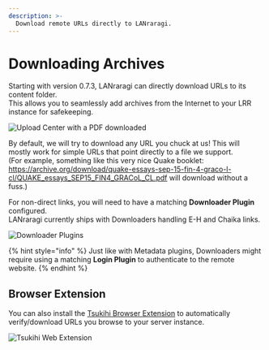 ```yaml
---
description: >-
  Download remote URLs directly to LANraragi.
---
```


# Downloading Archives

Starting with version 0.7.3, LANraragi can directly download URLs to its content folder.  
This allows you to seamlessly add archives from the Internet to your LRR instance for safekeeping.

![Upload Center with a PDF downloaded](../.gitbook/assets/download.png)  

By default, we will try to download any URL you chuck at us! This will mostly work for simple URLs that point directly to a file we support.  
(For example, something like this very nice Quake booklet: https://archive.org/download/quake-essays-sep-15-fin-4-graco-l-cl/QUAKE_essays_SEP15_FIN4_GRACoL_CL.pdf will download without a fuss.)  

For non-direct links, you will need to have a matching **Downloader Plugin** configured.  
LANraragi currently ships with Downloaders handling E-H and Chaika links.  

![Downloader Plugins](../.gitbook/assets/downloaders.png)  

{% hint style="info" %}
Just like with Metadata plugins, Downloaders might require using a matching **Login Plugin** to authenticate to the remote website.
{% endhint %}

## Browser Extension  

You can also install the [Tsukihi Browser Extension](https://github.com/Difegue/Tsukihi) to automatically verify/download URLs you browse to your server instance.  

![Tsukihi Web Extension](../.gitbook/assets/webext.png)  
